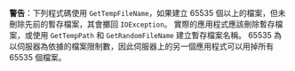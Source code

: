 **警告**：下列程式碼使用 `GetTempFileName`，如果建立 65535 個以上的檔案，但未刪除先前的暫存檔案，其會擲回 `IOException`。 實際的應用程式應該刪除暫存檔案，或使用 `GetTempPath` 和 `GetRandomFileName` 建立暫存檔案名稱。 65535 為以伺服器為依據的檔案限制數，因此伺服器上的另一個應用程式可以用掉所有 65535 個檔案。 
